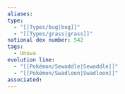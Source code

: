```yaml
---
aliases: 
type:
  - "[[Types/bug|bug]]"
  - "[[Types/grass|grass]]"
national dex number: 542
tags:
  - Unova
evolution line:
  - "[[Pokémon/Sewaddle|Sewaddle]]"
  - "[[Pokémon/Swadloon|Swadloon]]"
associated: 
---
```

